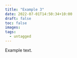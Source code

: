 ```yaml
---
title: "Example 3"
date: 2022-07-01T14:50:34+10:00
draft: false
toc: false
images:
tags:
  - untagged
---
```


Example text.
